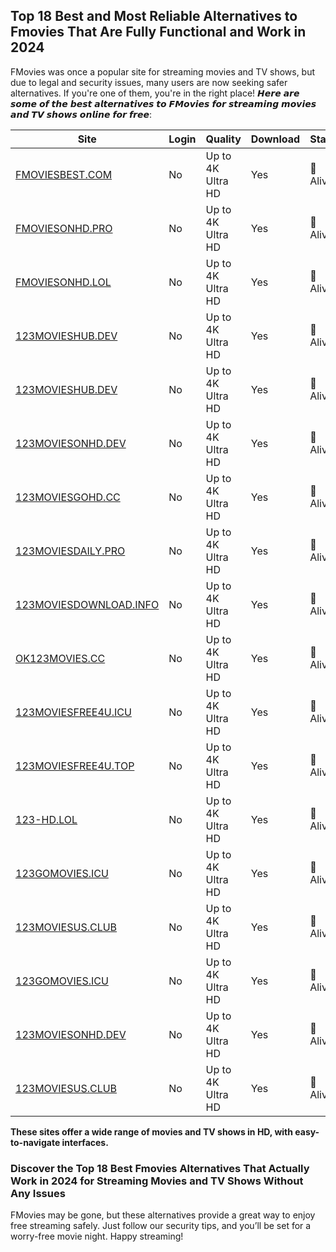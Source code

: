 ## Top 18 Best and Most Reliable Alternatives to Fmovies That Are Fully Functional and Work in 2024

FMovies was once a popular site for streaming movies and TV shows, but due to legal and security issues, many users are now seeking safer alternatives. If you're one of them, you're in the right place! 𝙃𝙚𝙧𝙚 𝙖𝙧𝙚 𝙨𝙤𝙢𝙚 𝙤𝙛 𝙩𝙝𝙚 𝙗𝙚𝙨𝙩 𝙖𝙡𝙩𝙚𝙧𝙣𝙖𝙩𝙞𝙫𝙚𝙨 𝙩𝙤 𝙁𝙈𝙤𝙫𝙞𝙚𝙨 𝙛𝙤𝙧 𝙨𝙩𝙧𝙚𝙖𝙢𝙞𝙣𝙜 𝙢𝙤𝙫𝙞𝙚𝙨 𝙖𝙣𝙙 𝙏𝙑 𝙨𝙝𝙤𝙬𝙨 𝙤𝙣𝙡𝙞𝙣𝙚 𝙛𝙤𝙧 𝙛𝙧𝙚𝙚:

| Site                                      | Login | Quality        | Download | Status    |
|-------------------------------------------|-------|----------------|----------|-----------|
| [FMOVIESBEST.COM](https://fmoviesbest.com) | No    | Up to 4K Ultra HD    | Yes      | 🔵 Alive  |
| [FMOVIESONHD.PRO](https://fmoviesonhd.pro) | No    | Up to 4K Ultra HD    | Yes      | 🔵 Alive  |
| [FMOVIESONHD.LOL](https://fmoviesonhd.lol) | No    | Up to 4K Ultra HD    | Yes      | 🔵 Alive  |
| [123MOVIESHUB.DEV](https://123movieshub.dev)                     | No    | Up to 4K Ultra HD    | Yes      | 🔵 Alive  |
| [123MOVIESHUB.DEV](https://123movieshub.dev) | No    | Up to 4K Ultra HD    | Yes      | 🔵 Alive  |
| [123MOVIESONHD.DEV](https://123moviesonhd.dev) | No    | Up to 4K Ultra HD    | Yes      | 🔵 Alive  |
| [123MOVIESGOHD.CC](https://123moviesgohd.cc) | No    | Up to 4K Ultra HD | Yes      | 🔵 Alive  |
| [123MOVIESDAILY.PRO](https://123moviesdaily.pro) | No    | Up to 4K Ultra HD    | Yes      | 🔵 Alive  |
| [123MOVIESDOWNLOAD.INFO](https://123moviesdownload.info) | No    | Up to 4K Ultra HD    | Yes      | 🔵 Alive  |
| [OK123MOVIES.CC](https://ok123movies.cc)  | No    | Up to 4K Ultra HD    | Yes      | 🔵 Alive  |
| [123MOVIESFREE4U.ICU](https://123moviesfree4u.icu) | No    | Up to 4K Ultra HD    | Yes      | 🔵 Alive  |
| [123MOVIESFREE4U.TOP](https://123moviesfree4u.top) | No    | Up to 4K Ultra HD    | Yes      | 🔵 Alive  |
| [123-HD.LOL](https://123-hd.lol)           | No    | Up to 4K Ultra HD    | Yes      | 🔵 Alive  |
| [123GOMOVIES.ICU](https://123gomovies.icu) | No    | Up to 4K Ultra HD    | Yes      | 🔵 Alive  |
| [123MOVIESUS.CLUB](https://123moviesus.club) | No    | Up to 4K Ultra HD    | Yes      | 🔵 Alive  |
| [123GOMOVIES.ICU](https://123gomovies.icu)                      | No    | Up to 4K Ultra HD    | Yes      | 🔵 Alive  |
| [123MOVIESONHD.DEV](https://123moviesonhd.dev)                    | No    | Up to 4K Ultra HD    | Yes      | 🔵 Alive  |
| [123MOVIESUS.CLUB](https://123moviesus.club)                     | No    | Up to 4K Ultra HD    | Yes      | 🔵 Alive  |

**These sites offer a wide range of movies and TV shows in HD, with easy-to-navigate interfaces.**

### Discover the Top 18 Best Fmovies Alternatives That Actually Work in 2024 for Streaming Movies and TV Shows Without Any Issues




FMovies may be gone, but these alternatives provide a great way to enjoy free streaming safely. Just follow our security tips, and you’ll be set for a worry-free movie night. Happy streaming!
